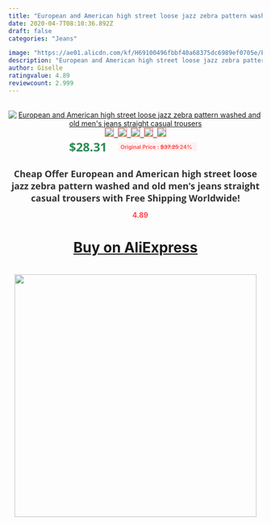 ```yaml
---
title: "European and American high street loose jazz zebra pattern washed and old men's jeans straight casual trousers"
date: 2020-04-7T08:10:36.892Z
draft: false
categories: "Jeans"

image: "https://ae01.alicdn.com/kf/H69100496fbbf40a68375dc6989ef0705e/European-and-American-high-street-loose-jazz-zebra-pattern-washed-and-old-men-s-jeans-straight.jpg"
description: "European and American high street loose jazz zebra pattern washed and old men's jeans straight casual trousers"
author: Giselle
ratingvalue: 4.89
reviewcount: 2.999
---
```

<br>
<div style="text-align: center;">
<a href="https://s.click.aliexpress.com/e/_9Iy5W9" target="_blank" rel="nofollow noopener noreferrer"><img alt="European and American high street loose jazz zebra pattern washed and old men's jeans straight casual trousers" class="magnifier-image" src="https://ae01.alicdn.com/kf/H69100496fbbf40a68375dc6989ef0705e/European-and-American-high-street-loose-jazz-zebra-pattern-washed-and-old-men-s-jeans-straight.jpg_640x640.jpg">
<br>
<img style="border:1px solid salmon" src="https://ae01.alicdn.com/kf/H69100496fbbf40a68375dc6989ef0705e/European-and-American-high-street-loose-jazz-zebra-pattern-washed-and-old-men-s-jeans-straight.jpg_120x120.jpg">&nbsp;&nbsp;<img style="border:1px solid salmon" src="https://ae01.alicdn.com/kf/Ha9c6545cb22347d98fa76a393d9aee55x/European-and-American-high-street-loose-jazz-zebra-pattern-washed-and-old-men-s-jeans-straight.jpg_120x120.jpg">&nbsp;&nbsp;<img style="border:1px solid salmon" src="https://ae01.alicdn.com/kf/H7d615c1d24cb438b8c6f51ab4a5792819/European-and-American-high-street-loose-jazz-zebra-pattern-washed-and-old-men-s-jeans-straight.jpg_120x120.jpg">&nbsp;&nbsp;<img style="border:1px solid salmon" src="https://ae01.alicdn.com/kf/Hf6aee671e24949c4a6455f1c408428a2L/European-and-American-high-street-loose-jazz-zebra-pattern-washed-and-old-men-s-jeans-straight.jpg_120x120.jpg">&nbsp;&nbsp;<img style="border:1px solid salmon" src="https://ae01.alicdn.com/kf/Hc0dba81f3dee476f99f86438f76c61c1b/European-and-American-high-street-loose-jazz-zebra-pattern-washed-and-old-men-s-jeans-straight.jpg_120x120.jpg"></a></div><br0>
<div style="text-align: center;"><span style="background-color: white; border: 0px; box-sizing: border-box; color: seagreen; display: inline-block; font-family: &quot;open sans&quot; , &quot;arial&quot; , &quot;helvetica&quot; , sans-serif , &quot;heiti&quot;; font-size: 24px; font-stretch: inherit; font-weight: 700; line-height: inherit; margin: 0px 10px 0px 0px; padding: 0px; vertical-align: middle;">$28.31 </span>
<span style="background: rgb(255 , 241 , 241); border-radius: 3px; border: 0px; box-sizing: border-box; color: #ff4747; display: inline-block; font-family: inherit; font-size: 12px; font-stretch: inherit; font-style: inherit; font-variant: inherit; font-weight: 600; line-height: inherit; margin: 0px; padding: 2px 5px; transform: scale(0.9); vertical-align: middle;">Original Price : <b style="text-decoration: line-through;">$37.25 </b> 24%&nbsp;&nbsp;</span></div>
<h1 style="color: #333333; display: inline-block; font-family: &quot;open sans&quot; , &quot;arial&quot; , &quot;helvetica&quot; , sans-serif , &quot;heiti&quot;; font-size: 18px; font-stretch: inherit; font-weight: 700; text-align: center;">Cheap Offer European and American high street loose jazz zebra pattern washed and old men's jeans straight casual trousers with Free Shipping Worldwide!</h1>
<div style="color: #ff4747; text-align: center;">
<img src="https://4.bp.blogspot.com/-M0ZcTcb-5uY/XleCXlxnR4I/AAAAAAAAAEc/OrjgMkXV1oMQFaCRZj5HQwOCBcu3w1FegCPcBGAYYCw/s1600/star.png" style="height: 15px;">&nbsp;<b>4.89</b></div>
<div class="button_cont" align="center"><a class="buynow_a" href="https://s.click.aliexpress.com/e/_9Iy5W9" target="_blank" rel="nofollow noopener noreferrer"><H1>Buy on AliExpress</H1></a></div><br>
<div class="separator" style="clear: both; text-align: center;">
<img src="https://lh3.googleusercontent.com/-pTy5HemUv9M/XlePHvY0dAI/AAAAAAAAAE4/0nX5iRUoIWY8eMW9Dpxeirr157OZliDIgCLcBGAsYHQ/s1600/badge.gif" width="480">
</div>
